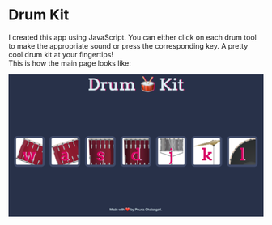 # Drum Kit
I created this app using JavaScript. You can either click on each drum tool to make the appropriate sound or press the corresponding key. A pretty cool drum kit at your fingertips!
<br>
This is how the main page looks like:
<br>
<tr>
<img class="center" width="600" src="images/Demo.png"/>
</tr>
